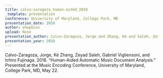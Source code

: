 ```yaml
---
title: calvo-zaragoza_human-aided_2018
_template: presentation
conference: University of Maryland, College Park, MD
presentation_date: 2018
author: ehopkins
upload: None
presentation_author: Calvo-Zaragoza, Jorge and Zhang, Ké and Saleh, Zeyad and Vigliensoni, Gabriel and Fujinaga, Ichiro
presentation_year: 2018
---
```

Calvo-Zaragoza, Jorge, Ké Zhang, Zeyad Saleh, Gabriel Vigliensoni, and Ichiro Fujinaga. 2018. “Human-Aided Automatic Music Document Analysis.” Presented at the Music Encoding Conference, University of Maryland, College Park, MD, May 22.
